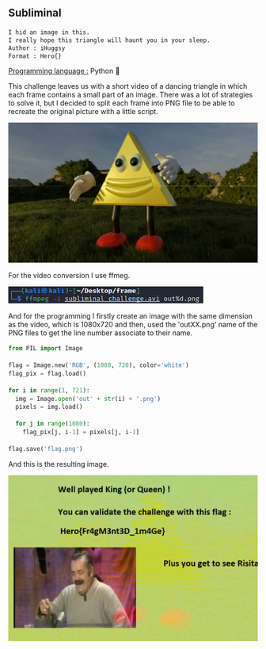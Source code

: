 ## Subliminal

```
I hid an image in this.
I really hope this triangle will haunt you in your sleep.
Author : iHuggsy
Format : Hero{}
```

<u>Programming language :</u> Python 🐍

This challenge leaves us with a short video of a dancing triangle in which each frame contains a small part of an image. There was a lot of strategies to solve it, but I decided to split each frame into PNG file to be able to recreate the original picture with a little script.

![Subliminal_Video](images/Subliminal_Video.png)



For the video conversion I use ffmeg.

![Subliminal_ffmpeg](images/Subliminal_ffmpeg.png)



And for the programming I firstly create an image with the same dimension as the video, which is 1080x720 and then, used the 'outXX.png' name of the PNG files to get the line number associate to their name.

```python
from PIL import Image

flag = Image.new('RGB', (1080, 720), color='white')
flag_pix = flag.load()

for i in range(1, 721):
  img = Image.open('out' + str(i) + '.png')
  pixels = img.load()

  for j in range(1080):
    flag_pix[j, i-1] = pixels[j, i-1]

flag.save('flag.png')
```



And this is the resulting image.

![Subliminal_Flag](images/Subliminal_Flag.png)